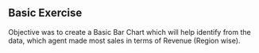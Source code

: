 ## Basic Exercise

Objective was to create a Basic Bar Chart which will help identify from the data, 
which agent made most sales in terms of Revenue (Region wise).



